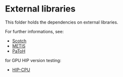 # External libraries

This folder holds the dependencies on external libraries.

For further informations, see:

- [Scotch](https://gforge.inria.fr/projects/scotch/)
- [METIS](http://glaros.dtc.umn.edu/gkhome/metis/metis/overview)
- [PaToH](https://www.cc.gatech.edu/~umit/software.html)

for GPU HIP version testing:
- [HIP-CPU](https://github.com/ROCm/HIP-CPU)


